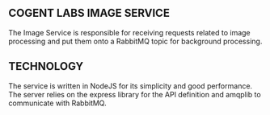 COGENT LABS IMAGE SERVICE
--

The Image Service is responsible for receiving requests related to image processing and put them onto a RabbitMQ topic for background processing.

TECHNOLOGY
--

The service is written in NodeJS for its simplicity and good performance.
The server relies on the express library for the API definition and amqplib to communicate with RabbitMQ.


